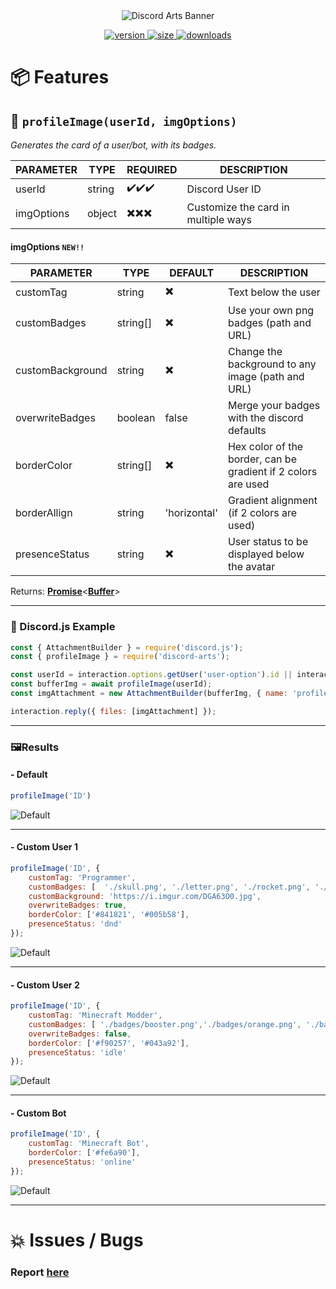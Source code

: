 
<div align='center'>
  <img src='https://i.imgur.com/NBpsl5W.png' alt='Discord Arts Banner' />
  <p align='center'>
  <a href='https://www.npmjs.com/package/discord-arts'>
    <img src='https://img.shields.io/npm/v/discord-arts?label=version&style=for-the-badge' alt='version' />
    <img src='https://img.shields.io/bundlephobia/min/discord-arts?label=size&style=for-the-badge' alt='size' />
    <img src='https://img.shields.io/npm/dt/discord-arts?style=for-the-badge' alt='downloads' />
  </a>
</p>
</div>

# 📦 Features
## 🤖 `profileImage(userId, imgOptions)`

*Generates the card of a user/bot, with its badges.*

PARAMETER | TYPE | REQUIRED | DESCRIPTION 
-------- | --------- | -------- | -------- 
userId| string | ✔️✔️✔️ | Discord User ID
imgOptions| object | ✖️✖️✖️ | Customize the card in multiple ways

#### imgOptions `NEW!!`
PARAMETER | TYPE | DEFAULT | DESCRIPTION 
-------- | --------- | -------- | -------- 
customTag| string | ✖️ | Text below the user
customBadges| string[] | ✖️ | Use your own png badges (path and URL)
customBackground| string | ✖️ | Change the background to any image (path and URL)
overwriteBadges| boolean | false | Merge your badges with the discord defaults
borderColor| string[] | ✖️ | Hex color of the border, can be gradient if 2 colors are used
borderAllign| string | 'horizontal' | Gradient alignment (if 2 colors are used)
presenceStatus| string | ✖️ | User status to be displayed below the avatar 

Returns: [**Promise**](https://developer.mozilla.org/en-US/docs/Web/JavaScript/Reference/Global_Objects/Promise)<**[Buffer](https://nodejs.org/api/buffer.html)**>

------------

### 📃 Discord.js Example
```javascript
const { AttachmentBuilder } = require('discord.js');
const { profileImage } = require('discord-arts');

const userId = interaction.options.getUser('user-option').id || interaction.user.id;
const bufferImg = await profileImage(userId);
const imgAttachment = new AttachmentBuilder(bufferImg, { name: 'profile.png' });

interaction.reply({ files: [imgAttachment] });
```


------------


### 🖼️Results 

#### - Default
```javascript
profileImage('ID')
```
![Default](https://i.imgur.com/HKumM3y.png)

------------

#### - Custom User 1
```javascript
profileImage('ID', {
	customTag: 'Programmer',
	customBadges: [  './skull.png', './letter.png', './rocket.png', './crown.png', './hearth.png'  ],
	customBackground: 'https://i.imgur.com/DGA63O0.jpg',
	overwriteBadges: true,
	borderColor: ['#841821', '#005b58'],
	presenceStatus: 'dnd'
});
```
![Default](https://i.imgur.com/qkT2DRk.png)

------------

#### - Custom User 2
```javascript
profileImage('ID', {
	customTag: 'Minecraft Modder',
	customBadges: [ './badges/booster.png','./badges/orange.png', './badges/giveaway.png' ],
	overwriteBadges: false,
	borderColor: ['#f90257', '#043a92'],
	presenceStatus: 'idle'
});
```
![Default](https://i.imgur.com/Tz4IgNH.png)

------------

#### - Custom Bot
```javascript
profileImage('ID', {
	customTag: 'Minecraft Bot',
	borderColor: ['#fe6a90'],
	presenceStatus: 'online'
});
```
![Default](https://i.imgur.com/Hw0SEtw.png)

------------

# 💥 Issues / Bugs
### Report [**here**](https://github.com/iAsure/discord-arts)

